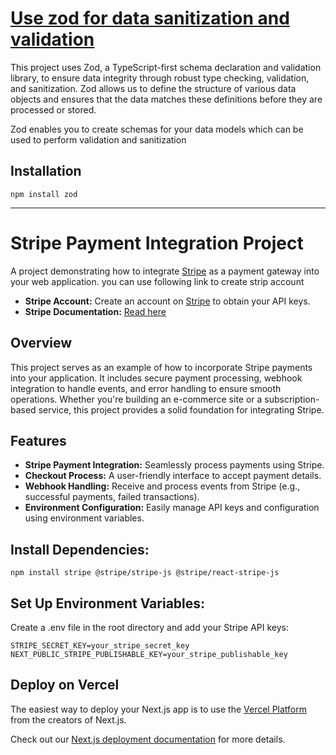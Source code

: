 # [Use zod for data sanitization and validation](https://zod.dev/)

This project uses Zod, a TypeScript-first schema declaration and validation library, to ensure data integrity through robust type checking, validation, and sanitization. Zod allows us to define the structure of various data objects and ensures that the data matches these definitions before they are processed or stored.

Zod enables you to create schemas for your data models which can be used to perform validation and sanitization

## Installation
```
npm install zod
```

---

# Stripe Payment Integration Project

A project demonstrating how to integrate [Stripe](https://stripe.com) as a payment gateway into your web application.
you can use following link to create strip account

- **Stripe Account:** Create an account on [Stripe](https://stripe.com) to obtain your API keys.
- **Stripe Documentation:** [Read here](https://docs.stripe.com/)

## Overview

This project serves as an example of how to incorporate Stripe payments into your application. It includes secure payment processing, webhook integration to handle events, and error handling to ensure smooth operations. Whether you're building an e-commerce site or a subscription-based service, this project provides a solid foundation for integrating Stripe.

## Features

- **Stripe Payment Integration:** Seamlessly process payments using Stripe.
- **Checkout Process:** A user-friendly interface to accept payment details.
- **Webhook Handling:** Receive and process events from Stripe (e.g., successful payments, failed transactions).
- **Environment Configuration:** Easily manage API keys and configuration using environment variables.

## Install Dependencies:
```
npm install stripe @stripe/stripe-js @stripe/react-stripe-js
```

## Set Up Environment Variables:
Create a .env file in the root directory and add your Stripe API keys:
```
STRIPE_SECRET_KEY=your_stripe_secret_key
NEXT_PUBLIC_STRIPE_PUBLISHABLE_KEY=your_stripe_publishable_key
```


## Deploy on Vercel

The easiest way to deploy your Next.js app is to use the [Vercel Platform](https://vercel.com/new?utm_medium=default-template&filter=next.js&utm_source=create-next-app&utm_campaign=create-next-app-readme) from the creators of Next.js.

Check out our [Next.js deployment documentation](https://nextjs.org/docs/app/building-your-application/deploying) for more details.
